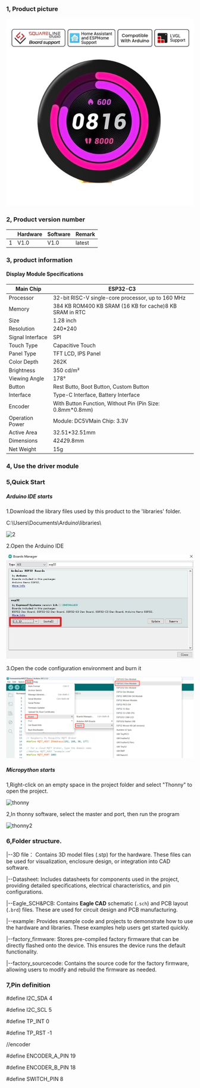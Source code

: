 ### 1, Product picture

![1.28_inch_round__esp32_hmi_display_1_02](./1.28_inch_round__esp32_hmi_display_1_02.jpg)

### 2, Product version number

|      | Hardware | Software | Remark |
| ---- | -------- | -------- | ------ |
| 1    | V1.0     | V1.0     | latest |

### 3, product information

#### Display Module Specifications

| Main Chip        | ESP32-C3                                                  |
| ---------------- | --------------------------------------------------------- |
| Processor        | 32-bit RISC-V single-core processor, up to 160 MHz        |
| Memory           | 384 KB ROM400 KB SRAM (16 KB for cache)8 KB SRAM in RTC   |
| Size             | 1.28 inch                                                 |
| Resolution       | 240*240                                                   |
| Signal Interface | SPI                                                       |
| Touch Type       | Capacitive Touch                                          |
| Panel Type       | TFT LCD, IPS Panel                                        |
| Color Depth      | 262K                                                      |
| Brightness       | 350 cd/m²                                                 |
| Viewing Angle    | 178°                                                      |
| Button           | Rest Butto, Boot Button, Custom Button                    |
| Interface        | Type-C Interface, Battery Interface                       |
| Encoder          | With Button Function, Without Pin (Pin Size: 0.8mm*0.8mm) |
| Operation Power  | Module: DC5VMain Chip: 3.3V                               |
| Active Area      | 32.51*32.51mm                                             |
| Dimensions       | 42*42*9.8mm                                               |
| Net Weight       | 15g                                                       |

### 4, Use the driver module

### 5,Quick Start

##### Arduino IDE starts

1.Download the library files used by this product to the 'libraries' folder.

C:\Users\Documents\Arduino\libraries\

![2](https://github.com/user-attachments/assets/86c568bb-3921-4a07-ae91-62d7ce752e50)



2.Open the Arduino IDE

![Snipaste_2025-03-24_18-24-00](./Snipaste_2025-03-24_18-24-00.jpg)

3.Open the code configuration environment and burn it

![select-board](./select-board.png)

##### Micropython starts

1,Right-click on an empty space in the project folder and select "Thonny" to open the project.

![thonny](./thonny.jpg)

2,In thonny software, select the master and port, then run the program

![thonny2](./thonny2.jpg)



### 6,Folder structure.

|--3D file： Contains 3D model files (.stp) for the hardware. These files can be used for visualization, enclosure design, or integration into CAD software.

|--Datasheet: Includes datasheets for components used in the project, providing detailed specifications, electrical characteristics, and pin configurations.

|--Eagle_SCH&PCB: Contains **Eagle CAD** schematic (`.sch`) and PCB layout (`.brd`) files. These are used for circuit design and PCB manufacturing.

|--example: Provides example code and projects to demonstrate how to use the hardware and libraries. These examples help users get started quickly.

|--factory_firmware: Stores pre-compiled factory firmware that can be directly flashed onto the device. This ensures the device runs the default functionality.

|--factory_sourcecode: Contains the source code for the factory firmware, allowing users to modify and rebuild the firmware as needed.

### 7,Pin definition

#define I2C_SDA 4

#define I2C_SCL 5

#define TP_INT 0

#define TP_RST -1

//encoder

#define ENCODER_A_PIN 19

#define ENCODER_B_PIN 18

#define SWITCH_PIN    8